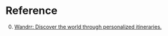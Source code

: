 # Reference

0. [Wandrr: Discover the world through personalized itineraries.](https://www.wandrr.co/)

